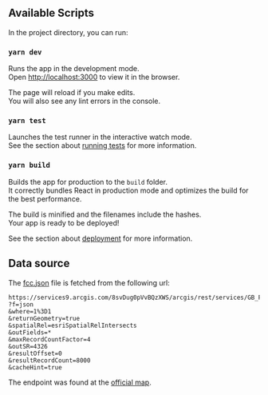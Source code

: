 ## Available Scripts

In the project directory, you can run:

### `yarn dev`

Runs the app in the development mode.<br />
Open [http://localhost:3000](http://localhost:3000) to view it in the browser.

The page will reload if you make edits.<br />
You will also see any lint errors in the console.

### `yarn test`

Launches the test runner in the interactive watch mode.<br />
See the section about [running tests](https://facebook.github.io/create-react-app/docs/running-tests) for more information.

### `yarn build`

Builds the app for production to the `build` folder.<br />
It correctly bundles React in production mode and optimizes the build for the best performance.

The build is minified and the filenames include the hashes.<br />
Your app is ready to be deployed!

See the section about [deployment](https://facebook.github.io/create-react-app/docs/deployment) for more information.

## Data source

The [fcc.json](./src/datasource/generated/fcc.json) file is fetched from the following url:

```
https://services9.arcgis.com/8svDug0pVvBQzXWS/arcgis/rest/services/GB_FCC_STANOVISTE/FeatureServer/0/query
?f=json
&where=1%3D1
&returnGeometry=true
&spatialRel=esriSpatialRelIntersects
&outFields=*
&maxRecordCountFactor=4
&outSR=4326
&resultOffset=0
&resultRecordCount=8000
&cacheHint=true
```

The endpoint was found at the [official map](https://c-budejovice.maps.arcgis.com/apps/webappviewer/index.html?id=e41744713ec44ce786a797a7e5fd8057).
